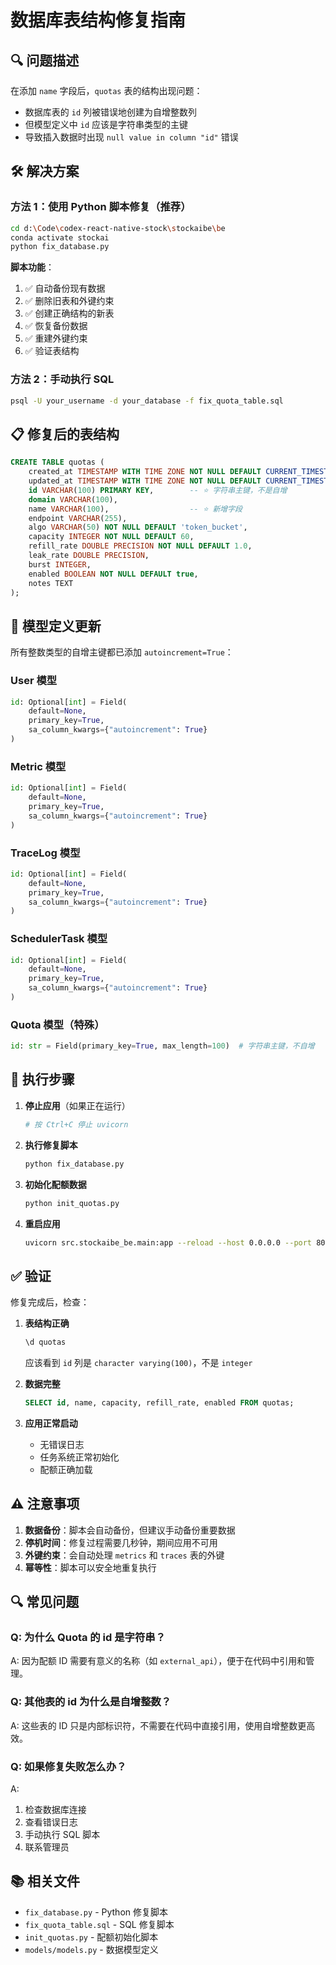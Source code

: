 # 数据库表结构修复指南

## 🔍 问题描述

在添加 `name` 字段后，`quotas` 表的结构出现问题：
- 数据库表的 `id` 列被错误地创建为自增整数列
- 但模型定义中 `id` 应该是字符串类型的主键
- 导致插入数据时出现 `null value in column "id"` 错误

## 🛠️ 解决方案

### 方法 1：使用 Python 脚本修复（推荐）

```bash
cd d:\Code\codex-react-native-stock\stockaibe\be
conda activate stockai
python fix_database.py
```

**脚本功能**：
1. ✅ 自动备份现有数据
2. ✅ 删除旧表和外键约束
3. ✅ 创建正确结构的新表
4. ✅ 恢复备份数据
5. ✅ 重建外键约束
6. ✅ 验证表结构

### 方法 2：手动执行 SQL

```bash
psql -U your_username -d your_database -f fix_quota_table.sql
```

## 📋 修复后的表结构

```sql
CREATE TABLE quotas (
    created_at TIMESTAMP WITH TIME ZONE NOT NULL DEFAULT CURRENT_TIMESTAMP,
    updated_at TIMESTAMP WITH TIME ZONE NOT NULL DEFAULT CURRENT_TIMESTAMP,
    id VARCHAR(100) PRIMARY KEY,        -- ⭐ 字符串主键，不是自增
    domain VARCHAR(100),
    name VARCHAR(100),                  -- ⭐ 新增字段
    endpoint VARCHAR(255),
    algo VARCHAR(50) NOT NULL DEFAULT 'token_bucket',
    capacity INTEGER NOT NULL DEFAULT 60,
    refill_rate DOUBLE PRECISION NOT NULL DEFAULT 1.0,
    leak_rate DOUBLE PRECISION,
    burst INTEGER,
    enabled BOOLEAN NOT NULL DEFAULT true,
    notes TEXT
);
```

## 🔧 模型定义更新

所有整数类型的自增主键都已添加 `autoincrement=True`：

### User 模型
```python
id: Optional[int] = Field(
    default=None, 
    primary_key=True, 
    sa_column_kwargs={"autoincrement": True}
)
```

### Metric 模型
```python
id: Optional[int] = Field(
    default=None, 
    primary_key=True, 
    sa_column_kwargs={"autoincrement": True}
)
```

### TraceLog 模型
```python
id: Optional[int] = Field(
    default=None, 
    primary_key=True, 
    sa_column_kwargs={"autoincrement": True}
)
```

### SchedulerTask 模型
```python
id: Optional[int] = Field(
    default=None, 
    primary_key=True, 
    sa_column_kwargs={"autoincrement": True}
)
```

### Quota 模型（特殊）
```python
id: str = Field(primary_key=True, max_length=100)  # 字符串主键，不自增
```

## 🚀 执行步骤

1. **停止应用**（如果正在运行）
   ```bash
   # 按 Ctrl+C 停止 uvicorn
   ```

2. **执行修复脚本**
   ```bash
   python fix_database.py
   ```

3. **初始化配额数据**
   ```bash
   python init_quotas.py
   ```

4. **重启应用**
   ```bash
   uvicorn src.stockaibe_be.main:app --reload --host 0.0.0.0 --port 8000
   ```

## ✅ 验证

修复完成后，检查：

1. **表结构正确**
   ```sql
   \d quotas
   ```
   应该看到 `id` 列是 `character varying(100)`，不是 `integer`

2. **数据完整**
   ```sql
   SELECT id, name, capacity, refill_rate, enabled FROM quotas;
   ```

3. **应用正常启动**
   - 无错误日志
   - 任务系统正常初始化
   - 配额正确加载

## ⚠️ 注意事项

1. **数据备份**：脚本会自动备份，但建议手动备份重要数据
2. **停机时间**：修复过程需要几秒钟，期间应用不可用
3. **外键约束**：会自动处理 `metrics` 和 `traces` 表的外键
4. **幂等性**：脚本可以安全地重复执行

## 🔍 常见问题

### Q: 为什么 Quota 的 id 是字符串？
A: 因为配额 ID 需要有意义的名称（如 `external_api`），便于在代码中引用和管理。

### Q: 其他表的 id 为什么是自增整数？
A: 这些表的 ID 只是内部标识符，不需要在代码中直接引用，使用自增整数更高效。

### Q: 如果修复失败怎么办？
A: 
1. 检查数据库连接
2. 查看错误日志
3. 手动执行 SQL 脚本
4. 联系管理员

## 📚 相关文件

- `fix_database.py` - Python 修复脚本
- `fix_quota_table.sql` - SQL 修复脚本
- `init_quotas.py` - 配额初始化脚本
- `models/models.py` - 数据模型定义
